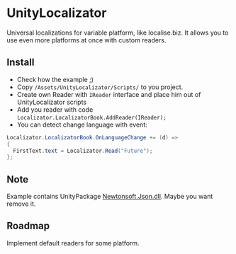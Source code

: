 # UnityLocalizator
Universal localizations for variable platform, like localise.biz. It allows you to use even more platforms at once with custom readers.

## Install
* Check how the example ;)
* Copy `/Assets/UnityLocalizator/Scripts/` to you project.
* Create own Reader with `IReader` interface and place him out of UnityLocalizator scripts
* Add you reader with code `Localizator.LocalizatorBook.AddReader(IReader);`
* You can detect change language with event:
```C#
Localizator.LocalizatorBook.OnLanguageChange += (d) =>
{
  FirstText.text = Localizator.Read("Future");
};
```

## Note
Example contains UnityPackage [Newtonsoft.Json.dll](https://github.com/SaladLab/Json.Net.Unity3D). Maybe you want remove it.

## Roadmap
Implement default readers for some platform.
